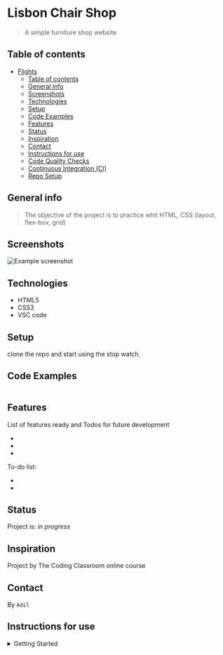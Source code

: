 # Lisbon Chair Shop

> A simple furniture shop website 

## Table of contents

- [Flights](#flights)
  - [Table of contents](#table-of-contents)
  - [General info](#general-info)
  - [Screenshots](#screenshots)
  - [Technologies](#technologies)
  - [Setup](#setup)
  - [Code Examples](#code-examples)
  - [Features](#features)
  - [Status](#status)
  - [Inspiration](#inspiration)
  - [Contact](#contact)
  - [Instructions for use](#instructions-for-use)
  - [Code Quality Checks](#code-quality-checks)
  - [Continuous Integration (CI)](#continuous-integration-ci)
  - [Repo Setup](#repo-setup)

## General info

> The objective of the project is to practice whit HTML, CSS (layout, flex-box, grid)

## Screenshots

![Example screenshot]()

## Technologies

- HTML5
- CSS3
- VSC code

## Setup

clone the repo and start using the stop watch.

## Code Examples

```

```

## Features

List of features ready and Todos for future development

-
-
-

To-do list:

-
-

## Status

Project is: _in progress_

## Inspiration

Project by The Coding Classroom online course 

## Contact

By `Adil`

## Instructions for use

<details>

  <summary>Getting Started</summary>

<!-- a guide to using this repository -->

1. `https://github.com/Adileljihad/Lisbon-Chair-Shop.git`
2. `cd template-markdown`
3. `npm install`

## Code Quality Checks

- `npm run format`: Makes sure all the code in this repository is well-formatted
  (looks good).
- `npm run lint:ls`: Checks to make sure all folder and file names match the
  repository conventions.
- `npm run lint:md`: Will lint all of the Markdown files in this repository.
- `npm run lint:css`: Will lint all of the CSS files in this repository.
- `npm run validate:html`: Validates all HTML files in your project.
- `npm run spell-check`: Goes through all the files in this repository looking
  for words it doesn't recognize. Just because it says something is a mistake
  doesn't mean it is! It doesn't know every word in the world. You can add new
  correct words to the [./.cspell.json](./.cspell.json) file so they won't cause
  an error.
- `npm run accessibility -- ./path/to/file.html`: Runs an accessibility analysis
  on all HTML files in the given path and writes the report to
  `/accessibility_report`

## Continuous Integration (CI)



## Repo Setup

